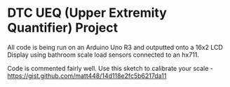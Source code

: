 # DTC UEQ (Upper Extremity Quantifier) Project

All code is being run on an Arduino Uno R3 and outputted onto a 16x2 LCD Display using bathroom scale load sensors connected to an hx711.


Code is commented fairly well. Use this sketch to calibrate your scale - https://gist.github.com/matt448/14d118e2fc5b6217da11
